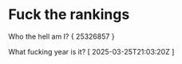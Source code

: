 # Fuck the rankings

Who the hell am I?
{ 25326857 }

What fucking year is it?
[ 2025-03-25T21:03:20Z ]
